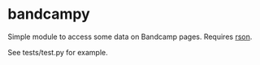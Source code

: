bandcampy
=========

Simple module to access some data on Bandcamp pages.
Requires [rson](https://code.google.com/p/rson/).

See tests/test.py for example.
